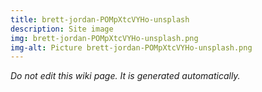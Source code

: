 ```yaml
---
title: brett-jordan-POMpXtcVYHo-unsplash
description: Site image
img: brett-jordan-POMpXtcVYHo-unsplash.png
img-alt: Picture brett-jordan-POMpXtcVYHo-unsplash.png
---
```


_Do not edit this wiki page. It is generated automatically._ 

